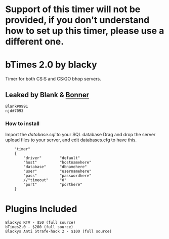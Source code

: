 # Support of this timer will not be provided, if you don't understand how to set up this timer, please use a different one.
# bTimes 2.0 by blacky
Timer for both CS:S and CS:GO bhop servers.
## Leaked by Blank & [Bonner](https://github.com/natejd)
```
Blank#9991
njd#7093
```

### How to install
Import the *database.sql* to your SQL database
Drag and drop the server upload files to your server, and edit databases.cfg to have this.
```
	"timer"
	{
		"driver"		"default"
		"host"			"hostnamehere"
		"database"		"dbnamehere"
		"user"			"usernamehere"
		"pass"			"passwordhere"
		//"timeout"		"0"
		"port"		   	"porthere"
	}
```

# Plugins Included
```
Blackys RTV - $50 (full source)
bTimes2.0 - $200 (full source)
Blackys Anti Strafe-hack 2 - $100 (full source)
```
